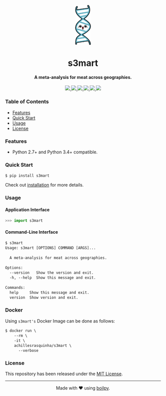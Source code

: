 <div align="center">
  <img src=".github/assets/logo.png" height="128">
  <h1>
      s3mart
  </h1>
  <h4>A meta-analysis for meat across geographies.</h4>
</div>

<p align="center">
    <a href='https://github.com/achillesrasquinha/s3mart//actions?query=workflow:"Continuous Integration"'>
      <img src="https://img.shields.io/github/workflow/status/achillesrasquinha/s3mart/Continuous Integration?style=flat-square">
    </a>
    <a href="https://coveralls.io/github/achillesrasquinha/s3mart">
      <img src="https://img.shields.io/coveralls/github/achillesrasquinha/s3mart.svg?style=flat-square">
    </a>
    <a href="https://pypi.org/project/s3mart/">
      <img src="https://img.shields.io/pypi/v/s3mart.svg?style=flat-square">
    </a>
    <a href="https://pypi.org/project/s3mart/">
      <img src="https://img.shields.io/pypi/l/s3mart.svg?style=flat-square">
    </a>
    <a href="https://pypi.org/project/s3mart/">
		  <img src="https://img.shields.io/pypi/pyversions/s3mart.svg?style=flat-square">
	  </a>
    <a href="https://git.io/boilpy">
      <img src="https://img.shields.io/badge/made%20with-boilpy-red.svg?style=flat-square">
    </a>
</p>

### Table of Contents
* [Features](#features)
* [Quick Start](#quick-start)
* [Usage](#usage)
* [License](#license)

### Features
* Python 2.7+ and Python 3.4+ compatible.

### Quick Start

```shell
$ pip install s3mart
```

Check out [installation](docs/source/install.rst) for more details.

### Usage

#### Application Interface

```python
>>> import s3mart
```


#### Command-Line Interface

```console
$ s3mart
Usage: s3mart [OPTIONS] COMMAND [ARGS]...

  A meta-analysis for meat across geographies.

Options:
  --version   Show the version and exit.
  -h, --help  Show this message and exit.

Commands:
  help     Show this message and exit.
  version  Show version and exit.
```


### Docker

Using `s3mart's` Docker Image can be done as follows:

```
$ docker run \
    --rm \
    -it \
    achillesrasquinha/s3mart \
      --verbose
```

### License

This repository has been released under the [MIT License](LICENSE).

---

<div align="center">
  Made with ❤️ using <a href="https://git.io/boilpy">boilpy</a>.
</div>
